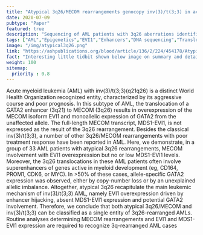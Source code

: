 ```yaml
---
title: "Atypical 3q26/MECOM rearrangements genocopy inv(3)/t(3;3) in acute myeloid leukemia "
date: 2020-07-09
pubtype: "Paper"
featured: true
description: "Sequencing of AML patients with 3q26 aberrations identifies common aberrations"
tags: ["AML","Epigenetics","EVI1","Enhancers","DNA sequencing","Translocations"]
image: "/img/atypical3q26.png"
link: "https://ashpublications.org/blood/article/136/2/224/454178/Atypical-3q26-MECOM-rearrangements-genocopy-inv-3"
fact: "Interesting little tidbit shown below image on summary and detail page"
weight: 100
sitemap:
  priority : 0.8
---
```



Acute myeloid leukemia (AML) with inv(3)/t(3;3)(q21q26) is a distinct World Health Organization recognized entity, characterized by its aggressive course and poor prognosis. In this subtype of AML, the translocation of a GATA2 enhancer (3q21) to MECOM (3q26) results in overexpression of the MECOM isoform EVI1 and monoallelic expression of GATA2 from the unaffected allele. The full-length MECOM transcript, MDS1-EVI1, is not expressed as the result of the 3q26 rearrangement. Besides the classical inv(3)/t(3;3), a number of other 3q26/MECOM rearrangements with poor treatment response have been reported in AML. Here, we demonstrate, in a group of 33 AML patients with atypical 3q26 rearrangements, MECOM involvement with EVI1 overexpression but no or low MDS1-EVI1 levels. Moreover, the 3q26 translocations in these AML patients often involve superenhancers of genes active in myeloid development (eg, CD164, PROM1, CDK6, or MYC). In >50% of these cases, allele-specific GATA2 expression was observed, either by copy-number loss or by an unexplained allelic imbalance. Altogether, atypical 3q26 recapitulate the main leukemic mechanism of inv(3)/t(3;3) AML, namely EVI1 overexpression driven by enhancer hijacking, absent MDS1-EVI1 expression and potential GATA2 involvement. Therefore, we conclude that both atypical 3q26/MECOM and inv(3)/t(3;3) can be classified as a single entity of 3q26-rearranged AMLs. Routine analyses determining MECOM rearrangements and EVI1 and MDS1-EVI1 expression are required to recognize 3q-rearranged AML cases



